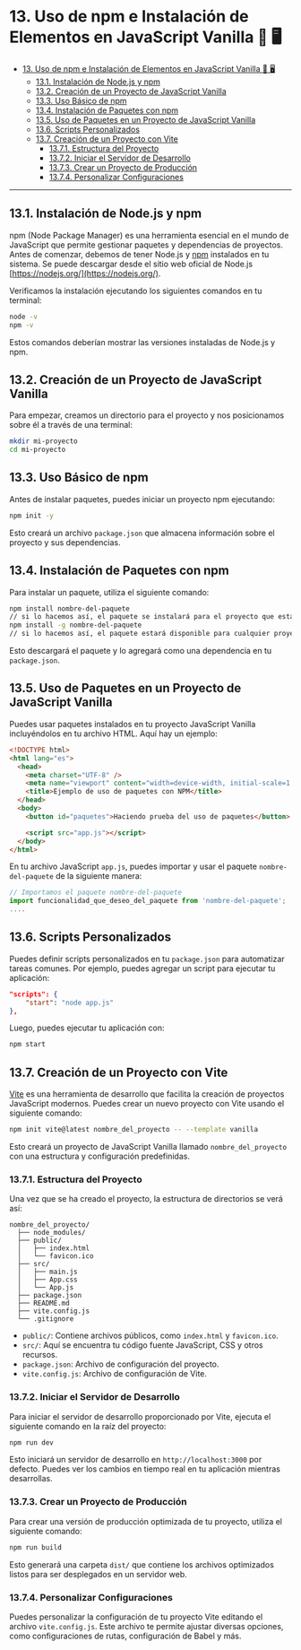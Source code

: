 # 13. Uso de npm e Instalación de Elementos en JavaScript Vanilla 📝 🖥️

- [13. Uso de npm e Instalación de Elementos en JavaScript Vanilla 📝 🖥️](#13-uso-de-npm-e-instalación-de-elementos-en-javascript-vanilla--️)
  - [13.1. Instalación de Node.js y npm](#131-instalación-de-nodejs-y-npm)
  - [13.2. Creación de un Proyecto de JavaScript Vanilla](#132-creación-de-un-proyecto-de-javascript-vanilla)
  - [13.3. Uso Básico de npm](#133-uso-básico-de-npm)
  - [13.4. Instalación de Paquetes con npm](#134-instalación-de-paquetes-con-npm)
  - [13.5. Uso de Paquetes en un Proyecto de JavaScript Vanilla](#135-uso-de-paquetes-en-un-proyecto-de-javascript-vanilla)
  - [13.6. Scripts Personalizados](#136-scripts-personalizados)
  - [13.7. Creación de un Proyecto con Vite](#137-creación-de-un-proyecto-con-vite)
    - [13.7.1. Estructura del Proyecto](#1371-estructura-del-proyecto)
    - [13.7.2. Iniciar el Servidor de Desarrollo](#1372-iniciar-el-servidor-de-desarrollo)
    - [13.7.3. Crear un Proyecto de Producción](#1373-crear-un-proyecto-de-producción)
    - [13.7.4. Personalizar Configuraciones](#1374-personalizar-configuraciones)

---

## 13.1. Instalación de Node.js y npm

npm (Node Package Manager) es una herramienta esencial en el mundo de JavaScript que permite gestionar paquetes y dependencias de proyectos.
Antes de comenzar, debemos de tener Node.js y [npm](https://www.npmjs.com/) instalados en tu sistema. Se puede descargar desde el sitio web oficial de Node.js [https://nodejs.org/](https://nodejs.org/).

Verificamos la instalación ejecutando los siguientes comandos en tu terminal:

```bash
node -v
npm -v
```

Estos comandos deberían mostrar las versiones instaladas de Node.js y npm.

## 13.2. Creación de un Proyecto de JavaScript Vanilla

Para empezar, creamos un directorio para el proyecto y nos posicionamos sobre él a través de una terminal:

```bash
mkdir mi-proyecto
cd mi-proyecto
```

## 13.3. Uso Básico de npm

Antes de instalar paquetes, puedes iniciar un proyecto npm ejecutando:

```bash
npm init -y
```

Esto creará un archivo `package.json` que almacena información sobre el proyecto y sus dependencias.

## 13.4. Instalación de Paquetes con npm

Para instalar un paquete, utiliza el siguiente comando:

```bash
npm install nombre-del-paquete
// si lo hacemos así, el paquete se instalará para el proyecto que estamos trabajando.
npm install -g nombre-del-paquete
// si lo hacemos así, el paquete estará disponible para cualquier proyecto que creemos
```

Esto descargará el paquete y lo agregará como una dependencia en tu `package.json`.

## 13.5. Uso de Paquetes en un Proyecto de JavaScript Vanilla

Puedes usar paquetes instalados en tu proyecto JavaScript Vanilla incluyéndolos en tu archivo HTML. Aquí hay un ejemplo:

```html
<!DOCTYPE html>
<html lang="es">
  <head>
    <meta charset="UTF-8" />
    <meta name="viewport" content="width=device-width, initial-scale=1.0" />
    <title>Ejemplo de uso de paquetes con NPM</title>
  </head>
  <body>
    <button id="paquetes">Haciendo prueba del uso de paquetes</button>

    <script src="app.js"></script>
  </body>
</html>
```

En tu archivo JavaScript `app.js`, puedes importar y usar el paquete `nombre-del-paquete` de la siguiente manera:

```javascript
// Importamos el paquete nombre-del-paquete
import funcionalidad_que_deseo_del_paquete from 'nombre-del-paquete';
....

```

## 13.6. Scripts Personalizados

Puedes definir scripts personalizados en tu `package.json` para automatizar tareas comunes. Por ejemplo, puedes agregar un script para ejecutar tu aplicación:

```json
"scripts": {
    "start": "node app.js"
},
```

Luego, puedes ejecutar tu aplicación con:

```bash
npm start
```

## 13.7. Creación de un Proyecto con Vite

[Vite](https://www.npmjs.com/package/vite) es una herramienta de desarrollo que facilita la creación de proyectos JavaScript modernos. Puedes crear un nuevo proyecto con Vite usando el siguiente comando:

```bash
npm init vite@latest nombre_del_proyecto -- --template vanilla
```

Esto creará un proyecto de JavaScript Vanilla llamado `nombre_del_proyecto` con una estructura y configuración predefinidas.

### 13.7.1. Estructura del Proyecto

Una vez que se ha creado el proyecto, la estructura de directorios se verá así:

```
nombre_del_proyecto/
  ├── node_modules/
  ├── public/
  │   ├── index.html
  │   └── favicon.ico
  ├── src/
  │   ├── main.js
  │   ├── App.css
  │   └── App.js
  ├── package.json
  ├── README.md
  ├── vite.config.js
  └── .gitignore
```

- `public/`: Contiene archivos públicos, como `index.html` y `favicon.ico`.
- `src/`: Aquí se encuentra tu código fuente JavaScript, CSS y otros recursos.
- `package.json`: Archivo de configuración del proyecto.
- `vite.config.js`: Archivo de configuración de Vite.

### 13.7.2. Iniciar el Servidor de Desarrollo

Para iniciar el servidor de desarrollo proporcionado por Vite, ejecuta el siguiente comando en la raíz del proyecto:

```bash
npm run dev
```

Esto iniciará un servidor de desarrollo en `http://localhost:3000` por defecto. Puedes ver los cambios en tiempo real en tu aplicación mientras desarrollas.

### 13.7.3. Crear un Proyecto de Producción

Para crear una versión de producción optimizada de tu proyecto, utiliza el siguiente comando:

```bash
npm run build
```

Esto generará una carpeta `dist/` que contiene los archivos optimizados listos para ser desplegados en un servidor web.

### 13.7.4. Personalizar Configuraciones

Puedes personalizar la configuración de tu proyecto Vite editando el archivo `vite.config.js`. Este archivo te permite ajustar diversas opciones, como configuraciones de rutas, configuración de Babel y más.
